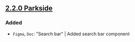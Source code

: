 ## [2.2.0 Parkside](https://github.com/cake-hub/parkside-figma/tree/v2.2.0)

### Added

* `Figma`, `Doc`: "Search bar" | Added search bar component